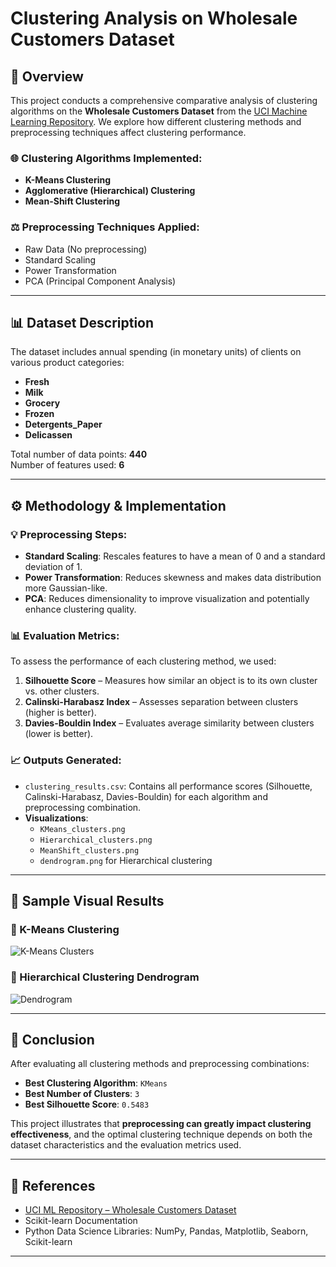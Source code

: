 # Clustering Analysis on Wholesale Customers Dataset

## 📅 Overview
This project conducts a comprehensive comparative analysis of clustering algorithms on the **Wholesale Customers Dataset** from the [UCI Machine Learning Repository](https://archive.ics.uci.edu/ml/machine-learning-databases/00292/Wholesale%20customers%20data.csv). We explore how different clustering methods and preprocessing techniques affect clustering performance.

### 🌐 Clustering Algorithms Implemented:
- **K-Means Clustering**
- **Agglomerative (Hierarchical) Clustering**
- **Mean-Shift Clustering**

### ⚖️ Preprocessing Techniques Applied:
- Raw Data (No preprocessing)
- Standard Scaling
- Power Transformation
- PCA (Principal Component Analysis)

---

## 📊 Dataset Description
The dataset includes annual spending (in monetary units) of clients on various product categories:
- **Fresh**
- **Milk**
- **Grocery**
- **Frozen**
- **Detergents_Paper**
- **Delicassen**

Total number of data points: **440**  
Number of features used: **6**

---

## ⚙️ Methodology & Implementation

### 💡 Preprocessing Steps:
- **Standard Scaling**: Rescales features to have a mean of 0 and a standard deviation of 1.
- **Power Transformation**: Reduces skewness and makes data distribution more Gaussian-like.
- **PCA**: Reduces dimensionality to improve visualization and potentially enhance clustering quality.

### 📊 Evaluation Metrics:
To assess the performance of each clustering method, we used:

1. **Silhouette Score** – Measures how similar an object is to its own cluster vs. other clusters.
2. **Calinski-Harabasz Index** – Assesses separation between clusters (higher is better).
3. **Davies-Bouldin Index** – Evaluates average similarity between clusters (lower is better).

### 📈 Outputs Generated:

- `clustering_results.csv`: Contains all performance scores (Silhouette, Calinski-Harabasz, Davies-Bouldin) for each algorithm and preprocessing combination.
- **Visualizations**:
  - `KMeans_clusters.png`
  - `Hierarchical_clusters.png`
  - `MeanShift_clusters.png`
  - `dendrogram.png` for Hierarchical clustering

---

## 🔄 Sample Visual Results

### 📅 K-Means Clustering
![K-Means Clusters](https://github.com/user-attachments/assets/545fac4a-9686-4f20-b954-ec9185f344c0)

### 📅 Hierarchical Clustering Dendrogram
![Dendrogram](https://github.com/user-attachments/assets/bc4fa015-6dc9-43d0-9b2f-a1655a8b17d7)

---

## 🚀 Conclusion

After evaluating all clustering methods and preprocessing combinations:

- **Best Clustering Algorithm**: `KMeans`
- **Best Number of Clusters**: `3`
- **Best Silhouette Score**: `0.5483`

This project illustrates that **preprocessing can greatly impact clustering effectiveness**, and the optimal clustering technique depends on both the dataset characteristics and the evaluation metrics used.

---

## 📖 References
- [UCI ML Repository – Wholesale Customers Dataset](https://archive.ics.uci.edu/ml/datasets/Wholesale+customers)
- Scikit-learn Documentation
- Python Data Science Libraries: NumPy, Pandas, Matplotlib, Seaborn, Scikit-learn

---

